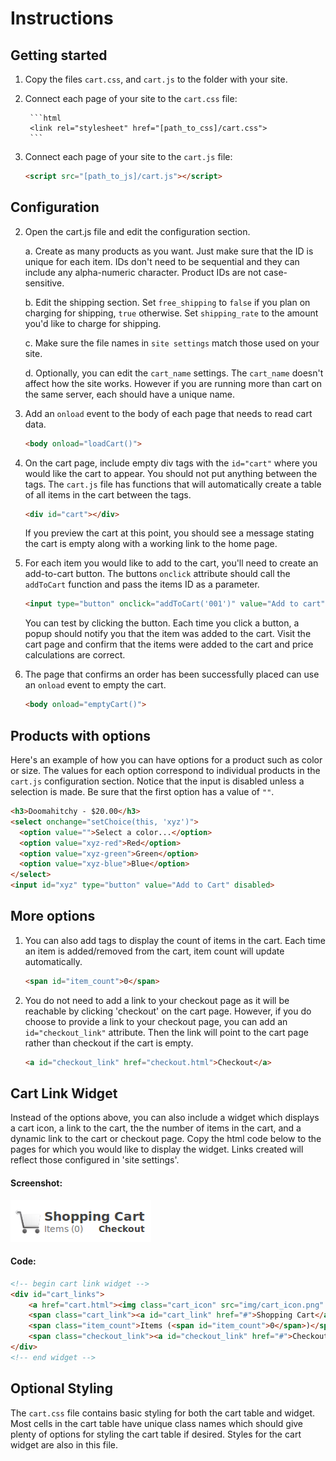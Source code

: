 # Instructions

## Getting started

1. Copy the files `cart.css`, and `cart.js` to the folder with your site.

2. Connect each page of your site to the `cart.css` file:

        ```html
        <link rel="stylesheet" href="[path_to_css]/cart.css">
        ```

3. Connect each page of your site to the `cart.js` file:

    ```html
    <script src="[path_to_js]/cart.js"></script>
    ```

## Configuration
2. Open the cart.js file and edit the configuration section.

    a. Create as many products as you want. Just make sure that the ID is unique for each item. IDs don't need to be sequential and they can include any alpha-numeric character. Product IDs are not case-sensitive.

    b. Edit the shipping section. Set `free_shipping` to `false` if you plan on charging for shipping, `true` otherwise. Set `shipping_rate` to the amount you'd like to charge for shipping.

    c. Make sure the file names in `site settings` match those used on your site.

    d. Optionally, you can edit the `cart_name` settings. The `cart_name` doesn't affect how the site works. However if you are running more than cart on the same server, each should have a unique name.

3. Add an `onload` event to the body of each page that needs to read cart data.

    ```html
    <body onload="loadCart()">
    ```

5. On the cart page, include empty div tags with the `id="cart"` where you would like the cart to appear. You should not put anything between the tags. The `cart.js` file has functions that will automatically create a table of all items in the cart between the tags.

    ```html                                                        
    <div id="cart"></div>
    ```
   If you preview the cart at this point, you should see a message stating the cart is empty along with a working link to the home page.                              
6. For each item you would like to add to the cart, you'll need to create an add-to-cart button. The buttons `onclick` attribute should call the `addToCart` function and pass the items ID as a parameter.

    ```html
    <input type="button" onclick="addToCart('001')" value="Add to cart">
    ```
   You can test by clicking the button. Each time you click a button, a popup should notify you that the item was added to the cart. Visit the cart page and confirm that the items were added to the cart and price calculations are correct.

7. The page that confirms an order has been successfully placed can use an `onload` event to empty the cart.                                                                   
    ```html
    <body onload="emptyCart()">
    ```

## Products with options

Here's an example of how you can have options for a product such as color or size. The values for each option correspond to individual products in the `cart.js` configuration section. Notice that the input is disabled unless a selection is made. Be sure that the first option has a value of `""`.

```html
<h3>Doomahitchy - $20.00</h3>
<select onchange="setChoice(this, 'xyz')">
  <option value="">Select a color...</option>
  <option value="xyz-red">Red</option>
  <option value="xyz-green">Green</option>
  <option value="xyz-blue">Blue</option>
</select>
<input id="xyz" type="button" value="Add to Cart" disabled>
```

## More options

1. You can also add tags to display the count of items in the cart. Each time an item is added/removed from the cart, item count will update automatically.

    ```html
    <span id="item_count">0</span>
    ```

2. You do not need to add a link to your checkout page as it will  be reachable by clicking 'checkout' on the cart page. However, if you do choose to provide a link to your checkout page, you can add an `id="checkout_link"` attribute. Then the link will point to the cart page rather than checkout if the cart is empty.

    ```html
    <a id="checkout_link" href="checkout.html">Checkout</a>
    ```

## Cart Link Widget

Instead of the options above, you can also include a widget which displays a cart icon, a link to the cart, the the number of items in the cart, and a dynamic link to the cart or checkout page. Copy the html code below to the pages for which you would like to display the widget. Links created will reflect those configured in 'site settings'.

#### Screenshot:

![cart widget](resources/widget_screenshot.png)

#### Code:

```html
<!-- begin cart link widget -->
<div id="cart_links">
    <a href="cart.html"><img class="cart_icon" src="img/cart_icon.png" alt="cart icon" /></a>
    <span class="cart_link"><a id="cart_link" href="#">Shopping Cart</a></span> <br />
    <span class="item_count">Items (<span id="item_count">0</span>)</span>
    <span class="checkout_link"><a id="checkout_link" href="#">Checkout</a></span>
</div>
<!-- end widget -->
```


## Optional Styling

The `cart.css` file contains basic styling for both the cart table and widget. Most cells in the cart table have unique class names which should give plenty of options for styling the cart table if desired. Styles for the cart widget are also in this file.                 
